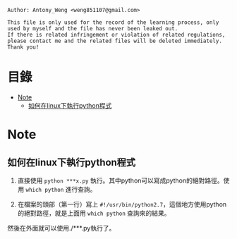 ```Text
Author: Antony_Weng <weng851107@gmail.com>

This file is only used for the record of the learning process, only used by myself and the file has never been leaked out.
If there is related infringement or violation of related regulations, please contact me and the related files will be deleted immediately. Thank you!
```

# 目錄

- [Note](#0)
  - [如何在linux下執行python程式](#0.1)


<h1 id="0">Note</h1>

<h2 id="0.1">如何在linux下執行python程式</h2>

1. 直接使用 `python ***x.py` 執行。其中python可以寫成python的絕對路徑。使用 `which python` 進行查詢。

2. 在檔案的頭部（第一行）寫上 `#!/usr/bin/python2.7`，這個地方使用python的絕對路徑，就是上面用 `which python` 查詢來的結果。

然後在外面就可以使用./***.py執行了。
